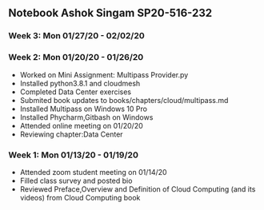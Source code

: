 ## Notebook Ashok Singam SP20-516-232

### Week 3: Mon 01/27/20 - 02/02/20

### Week 2: Mon 01/20/20 - 01/26/20
* Worked on Mini Assignment: Multipass Provider.py
* Installed python3.8.1 and cloudmesh
* Completed Data Center exercises
* Submited book updates to books/chapters/cloud/multipass.md
* Installed Multipass on Windows 10 Pro
* Installed Phycharm,Gitbash on Windows
* Attended online meeting on 01/20/20
* Reviewing chapter:Data Center

### Week 1: Mon 01/13/20 - 01/19/20
* Attended zoom student meeting on 01/14/20
* Filled class survey and posted bio
* Reviewed Preface,Overview and Definition of Cloud Computing (and its videos) from Cloud Computing book




